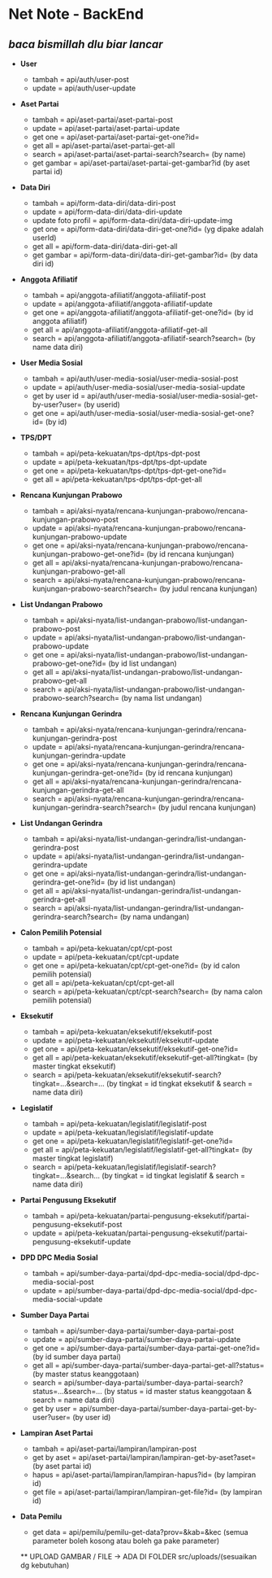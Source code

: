 # Net Note - BackEnd

*baca bismillah dlu biar lancar*
----------------------------------

- **User**
  - tambah = api/auth/user-post
  - update = api/auth/user-update
- **Aset Partai**
  - tambah = api/aset-partai/aset-partai-post
  - update = api/aset-partai/aset-partai-update
  - get one = api/aset-partai/aset-partai-get-one?id=
  - get all = api/aset-partai/aset-partai-get-all
  - search = api/aset-partai/aset-partai-search?search= (by name)
  - get gambar = api/aset-partai/aset-partai-get-gambar?id (by aset partai id)
- **Data Diri**
  - tambah = api/form-data-diri/data-diri-post
  - update = api/form-data-diri/data-diri-update
  - update foto profil = api/form-data-diri/data-diri-update-img
  - get one = api/form-data-diri/data-diri-get-one?id= (yg dipake adalah userId)
  - get all = api/form-data-diri/data-diri-get-all
  - get gambar = api/form-data-diri/data-diri-get-gambar?id= (by data diri id)
- **Anggota Afiliatif**
  - tambah = api/anggota-afiliatif/anggota-afiliatif-post
  - update = api/anggota-afiliatif/anggota-afiliatif-update
  - get one = api/anggota-afiliatif/anggota-afiliatif-get-one?id= (by id anggota afiliatif)
  - get all = api/anggota-afiliatif/anggota-afiliatif-get-all
  - search = api/anggota-afiliatif/anggota-afiliatif-search?search= (by name data diri)
- **User Media Sosial**
  - tambah = api/auth/user-media-sosial/user-media-sosial-post
  - update = api/auth/user-media-sosial/user-media-sosial-update
  - get by user id = api/auth/user-media-sosial/user-media-sosial-get-by-user?user= (by userid)
  - get one = api/auth/user-media-sosial/user-media-sosial-get-one?id= (by id)
- **TPS/DPT**
  - tambah = api/peta-kekuatan/tps-dpt/tps-dpt-post
  - update = api/peta-kekuatan/tps-dpt/tps-dpt-update
  - get one = api/peta-kekuatan/tps-dpt/tps-dpt-get-one?id=
  - get all = api/peta-kekuatan/tps-dpt/tps-dpt-get-all
- **Rencana Kunjungan Prabowo**
  - tambah = api/aksi-nyata/rencana-kunjungan-prabowo/rencana-kunjungan-prabowo-post
  - update = api/aksi-nyata/rencana-kunjungan-prabowo/rencana-kunjungan-prabowo-update
  - get one = api/aksi-nyata/rencana-kunjungan-prabowo/rencana-kunjungan-prabowo-get-one?id= (by id rencana kunjungan)
  - get all = api/aksi-nyata/rencana-kunjungan-prabowo/rencana-kunjungan-prabowo-get-all
  - search = api/aksi-nyata/rencana-kunjungan-prabowo/rencana-kunjungan-prabowo-search?search= (by judul rencana kunjungan)
- **List Undangan Prabowo**
  - tambah = api/aksi-nyata/list-undangan-prabowo/list-undangan-prabowo-post
  - update = api/aksi-nyata/list-undangan-prabowo/list-undangan-prabowo-update
  - get one = api/aksi-nyata/list-undangan-prabowo/list-undangan-prabowo-get-one?id= (by id list undangan)
  - get all = api/aksi-nyata/list-undangan-prabowo/list-undangan-prabowo-get-all
  - search = api/aksi-nyata/list-undangan-prabowo/list-undangan-prabowo-search?search= (by nama list undangan)
- **Rencana Kunjungan Gerindra**
  - tambah = api/aksi-nyata/rencana-kunjungan-gerindra/rencana-kunjungan-gerindra-post
  - update = api/aksi-nyata/rencana-kunjungan-gerindra/rencana-kunjungan-gerindra-update
  - get one = api/aksi-nyata/rencana-kunjungan-gerindra/rencana-kunjungan-gerindra-get-one?id= (by id rencana kunjungan)
  - get all = api/aksi-nyata/rencana-kunjungan-gerindra/rencana-kunjungan-gerindra-get-all
  - search = api/aksi-nyata/rencana-kunjungan-gerindra/rencana-kunjungan-gerindra-search?search= (by judul rencana kunjungan)
- **List Undangan Gerindra**
  - tambah = api/aksi-nyata/list-undangan-gerindra/list-undangan-gerindra-post
  - update = api/aksi-nyata/list-undangan-gerindra/list-undangan-gerindra-update
  - get one = api/aksi-nyata/list-undangan-gerindra/list-undangan-gerindra-get-one?id= (by id list undangan)
  - get all = api/aksi-nyata/list-undangan-gerindra/list-undangan-gerindra-get-all
  - search = api/aksi-nyata/list-undangan-gerindra/list-undangan-gerindra-search?search= (by nama undangan)
- **Calon Pemilih Potensial**
  - tambah = api/peta-kekuatan/cpt/cpt-post
  - update = api/peta-kekuatan/cpt/cpt-update
  - get one = api/peta-kekuatan/cpt/cpt-get-one?id= (by id calon pemilih potensial)
  - get all = api/peta-kekuatan/cpt/cpt-get-all
  - search = api/peta-kekuatan/cpt/cpt-search?search= (by nama calon pemilih potensial)
- **Eksekutif**
  - tambah = api/peta-kekuatan/eksekutif/eksekutif-post
  - update = api/peta-kekuatan/eksekutif/eksekutif-update
  - get one = api/peta-kekuatan/eksekutif/eksekutif-get-one?id=
  - get all = api/peta-kekuatan/eksekutif/eksekutif-get-all?tingkat= (by master tingkat eksekutif)
  - search = api/peta-kekuatan/eksekutif/eksekutif-search?tingkat=...&search=... (by tingkat = id tingkat eksekutif & search = name data diri)
- **Legislatif**
  - tambah = api/peta-kekuatan/legislatif/legislatif-post
  - update = api/peta-kekuatan/legislatif/legislatif-update
  - get one = api/peta-kekuatan/legislatif/legislatif-get-one?id=
  - get all = api/peta-kekuatan/legislatif/legislatif-get-all?tingkat= (by master tingkat legislatif)
  - search = api/peta-kekuatan/legislatif/legislatif-search?tingkat=...&search... (by tingkat = id tingkat legislatif & search = name data diri)
- **Partai Pengusung Eksekutif**
  - tambah = api/peta-kekuatan/partai-pengusung-eksekutif/partai-pengusung-eksekutif-post
  - update = api/peta-kekuatan/partai-pengusung-eksekutif/partai-pengusung-eksekutif-update
- **DPD DPC Media Sosial**
  - tambah = api/sumber-daya-partai/dpd-dpc-media-social/dpd-dpc-media-social-post
  - update = api/sumber-daya-partai/dpd-dpc-media-social/dpd-dpc-media-social-update
- **Sumber Daya Partai**
  - tambah = api/sumber-daya-partai/sumber-daya-partai-post
  - update = api/sumber-daya-partai/sumber-daya-partai-update
  - get one = api/sumber-daya-partai/sumber-daya-partai-get-one?id= (by id sumber daya partai)
  - get all = api/sumber-daya-partai/sumber-daya-partai-get-all?status= (by master status keanggotaan)
  - search = api/sumber-daya-partai/sumber-daya-partai-search?status=...&search=... (by status = id master status keanggotaan & search = name data diri)
  - get by user = api/sumber-daya-partai/sumber-daya-partai-get-by-user?user= (by user id)
- **Lampiran Aset Partai**
  - tambah = api/aset-partai/lampiran/lampiran-post
  - get by aset = api/aset-partai/lampiran/lampiran-get-by-aset?aset= (by aset partai id)
  - hapus = api/aset-partai/lampiran/lampiran-hapus?id= (by lampiran id) 
  - get file = api/aset-partai/lampiran/lampiran-get-file?id= (by lampiran id)
- **Data Pemilu**
  - get data = api/pemilu/pemilu-get-data?prov=&kab=&kec (semua parameter boleh kosong atau boleh ga pake parameter)





  ** UPLOAD GAMBAR / FILE -> ADA DI FOLDER src/uploads/(sesuaikan dg kebutuhan)
